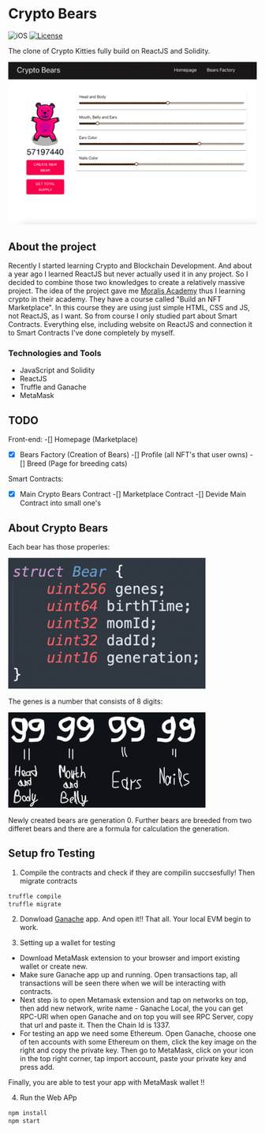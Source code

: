 # Crypto Bears

![iOS](https://img.shields.io/badge/iOS-ReactJS-yellow)
[![License](https://img.shields.io/github/license/romanrakhlin/CryptoBears)](https://github.com/romanrakhlin/CryptoBears/blob/master/LICENSE)

The clone of Crypto Kitties fully build on ReactJS and Solidity.

<img src="./images/preview.jpg" width="800" />

## About the project

Recently I started learning Crypto and Blockchain Development. And about a year ago I learned ReactJS but never actually used it in any project. So I decided to combine those two knowledges to create a relatively massive project. The idea of the project gave me <a href="https://academy.moralis.io">Moralis Academy</a> thus I learning crypto in their academy. They have a course called "Build an NFT Marketplace". In this course they are using just simple HTML, CSS and JS, not ReactJS, as I want. So from course I only studied part about Smart Contracts. Everything else, including website on ReactJS and connection it to Smart Contracts I've done completely by myself.

### Technologies and Tools
- JavaScript and Solidity
- ReactJS
- Truffle and Ganache
- MetaMask

## TODO
Front-end:
-[] Homepage (Marketplace)
-[X] Bears Factory (Creation of Bears)
-[] Profile (all NFT's that user owns)
-[] Breed (Page for breeding cats)

Smart Contracts:
-[X] Main Crypto Bears Contract 
-[] Marketplace Contract
-[] Devide Main Contract into small one's

## About Crypto Bears

Each bear has those properies:
<p align="left">
  <img src="./images/properties.jpg" width="400"/>
</p>

The genes is a number that consists of 8 digits:
<p align="left">
  <img src="./images/DNA.jpg" width="400"/>
</p>

Newly created bears are generation 0. Further bears are breeded from two differet bears and there are a formula for calculation the generation.

## Setup fro Testing

1) Compile the contracts and check if they are compilin succsesfully!
Then migrate contracts
```
truffle compile
truffle migrate
```
2) Donwload <a href="https://trufflesuite.com/ganache/">Ganache</a> app. And open it!! That all. Your local EVM begin to work.

3) Setting up a wallet for testing
- Download MetaMask extension to your browser and import existing wallet or create new.
- Make sure Ganache app up and running. Open transactions tap, all transactions will be seen there when we will be interacting with contracts.
- Next step is to open Metamask extension and tap on networks on top, then add new network, write name - Ganache Local, the you can get RPC-URl when open Ganache and on top you will see RPC Server, copy that url and paste it. Then the Chain Id is 1337.
- For testing an app we need some Ethereum. Open Ganache, choose one of ten accounts with some Ethereum on them, click the key image on the right and copy the private key. Then go to MetaMask, click on your icon in the top right corner, tap import account, paste your private key and press add.

Finally, you are able to test your app with MetaMask wallet !!

4) Run the Web APp
```
npm install
npm start
```
